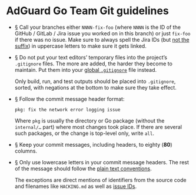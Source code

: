 # AdGuard Go Team Git guidelines

- <a href="#li-b085c724" id="li-b085c724" name="li-b085c724">§</a> Call your branches either `NNNN-fix-foo` (where `NNNN` is the ID of the GitHub / GitLab / Jira issue you worked on in this branch) or just `fix-foo` if there was no issue. Make sure to always spell the Jira IDs (but [not the suffix][low]) in uppercase letters to make sure it gets linked.

- <a href="#li-6ff49977" id="li-6ff49977" name="li-6ff49977">§</a> Do not put your text editors’ temporary files into the project’s `.gitignore` files. The more are added, the harder they become to maintain. Put them into your [global `.gitignore`][ignore] file instead.

    Only build, run, and test outputs should be placed into `.gitignore`, sorted, with negations at the bottom to make sure they take effect.

- <a href="#li-afc0d56c" id="li-afc0d56c" name="li-afc0d56c">§</a> Follow the commit message header format:

    ```none
    pkg: fix the network error logging issue
    ```

    Where `pkg` is usually the directory or Go package (without the `internal/…` part) where most changes took place. If there are several such packages, or the change is top-level only, write `all`.

- <a href="#li-ebd6a188" id="li-ebd6a188" name="li-ebd6a188">§</a> Keep your commit messages, including headers, to eighty (**80**) columns.

- <a href="#li-b5f7773a" id="li-b5f7773a" name="li-b5f7773a">§</a> Only use lowercase letters in your commit message headers. The rest of the message should follow the [plain text conventions][text].

    The exceptions are direct mentions of identifiers from the source code and filenames like `HACKING.md` as well as [issue IDs][jira].

[ignore]: https://stackoverflow.com/a/7335487/1892060.
[jira]:   #li-b085c724
[low]:    #li-b5f7773a
[text]:   Text.md
